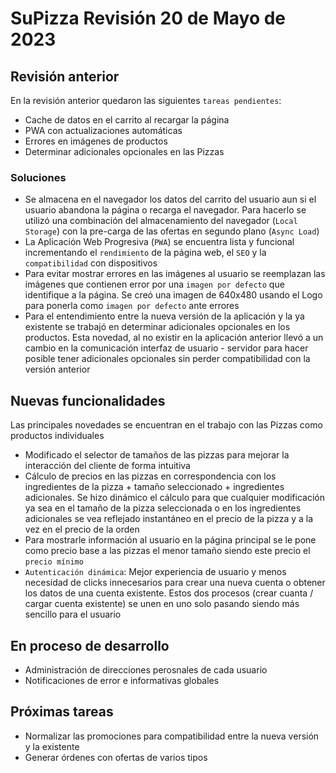 # SuPizza Revisión 20 de Mayo de 2023

## Revisión anterior

En la revisión anterior quedaron las siguientes `tareas pendientes`:

- Cache de datos en el carrito al recargar la página
- PWA con actualizaciones automáticas
- Errores en imágenes de productos
- Determinar adicionales opcionales en las Pizzas

### Soluciones

- Se almacena en el navegador los datos del carrito del usuario aun si el usuario abandona la página o recarga el navegador. Para hacerlo se utilizó una combinación del almacenamiento del navegador (`Local Storage`) con la pre-carga de las ofertas en segundo plano (`Async Load`)
- La Aplicación Web Progresiva (`PWA`) se encuentra lista y funcional incrementando el `rendimiento` de la página web, el `SEO` y la `compatibilidad` con dispositivos
- Para evitar mostrar errores en las imágenes al usuario se reemplazan las imágenes que contienen error por una `imagen por defecto` que identifique a la página. Se creó una imagen de 640x480 usando el Logo para ponerla como `imagen por defecto` ante errores
- Para el entendimiento entre la nueva versión de la aplicación y la ya existente se trabajó en determinar adicionales opcionales en los productos. Esta novedad, al no existir en la aplicación anterior llevó a un cambio en la comunicación interfaz de usuario - servidor para hacer posible tener adicionales opcionales sin perder compatibilidad con la versión anterior

## Nuevas funcionalidades

Las principales novedades se encuentran en el trabajo con las Pizzas como productos individuales

- Modificado el selector de tamaños de las pizzas para mejorar la interacción del cliente de forma intuitiva
- Cálculo de precios en las pizzas en correspondencia con los ingredientes de la pizza + tamaño seleccionado + ingredientes adicionales. Se hizo dinámico el cálculo para que cualquier modificación ya sea en el tamaño de la pizza seleccionada o en los ingredientes adicionales se vea reflejado instantáneo en el precio de la pizza y a la vez en el precio de la orden
- Para mostrarle información al usuario en la página principal se le pone como precio base a las pizzas el menor tamaño siendo este precio el `precio mínimo`
- `Autenticación dinámica`: Mejor experiencia de usuario y menos necesidad de clicks innecesarios para crear una nueva cuenta o obtener los datos de una cuenta existente. Estos dos procesos (crear cuanta / cargar cuenta existente) se unen en uno solo pasando siendo más sencillo para el usuario

## En proceso de desarrollo

- Administración de direcciones perosnales de cada usuario
- Notificaciones de error e informativas globales

## Próximas tareas

- Normalizar las promociones para compatibilidad entre la nueva versión y la existente
- Generar órdenes con ofertas de varios tipos

